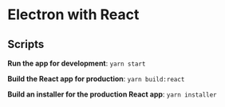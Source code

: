 # Electron with React

## Scripts

**Run the app for development**: `yarn start`

**Build the React app for production**: `yarn build:react`

**Build an installer for the production React app**: `yarn installer`
